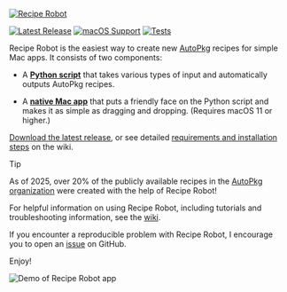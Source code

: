 [![Recipe Robot](images/header.png)](#)

[![Latest Release](https://img.shields.io/github/v/release/homebysix/recipe-robot)](https://github.com/homebysix/recipe-robot/releases/latest)
[![macOS Support](https://img.shields.io/badge/macOS-14+-purple)](https://github.com/homebysix/recipe-robot/actions/workflows/test.yml)
[![Tests](https://github.com/homebysix/recipe-robot/actions/workflows/test.yml/badge.svg)](https://github.com/homebysix/recipe-robot/actions/workflows/test.yml)

Recipe Robot is the easiest way to create new [AutoPkg](https://github.com/autopkg/autopkg) recipes for simple Mac apps. It consists of two components:

- A __[Python script](#python-script-usage)__ that takes various types of input and automatically outputs AutoPkg recipes.

- A __[native Mac app](#mac-app-usage)__ that puts a friendly face on the Python script and makes it as simple as dragging and dropping. (Requires macOS 11 or higher.)

[Download the latest release](https://github.com/homebysix/recipe-robot/releases/latest), or see detailed [requirements and installation steps](https://github.com/homebysix/recipe-robot/wiki/Installation-and-Requirements) on the wiki.

> [!TIP]
> As of 2025, over 20% of the publicly available recipes in the [AutoPkg organization](https://github.com/autopkg) were created with the help of Recipe Robot!

For helpful information on using Recipe Robot, including tutorials and troubleshooting information, see the [wiki](https://github.com/homebysix/recipe-robot/wiki).

If you encounter a reproducible problem with Recipe Robot, I encourage you to open an [issue](https://github.com/homebysix/recipe-robot/issues) on GitHub.

Enjoy!

![Demo of Recipe Robot app](images/mountee-app-demo.gif)
